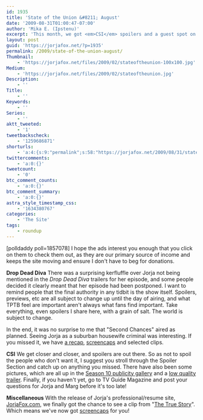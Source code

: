 ```yaml
---
id: 1935
title: 'State of the Union &#8211; August'
date: '2009-08-31T01:00:47-07:00'
author: 'Mika E. (Ipstenu)'
excerpt: 'This month, we got <em>CSI</em> spoilers and a guest spot on <em>Drop Dead Diva</em>.  Want more? Keep reading! And don''t worry, this post is spoiler-free!'
layout: post
guid: 'https://jorjafox.net/?p=1935'
permalink: /2009/state-of-the-union-august/
Thumbnail:
    - 'https://jorjafox.net/files/2009/02/stateoftheunion-100x100.jpg'
Medium:
    - 'https://jorjafox.net/files/2009/02/stateoftheunion.jpg'
Description:
    - ''
Title:
    - ''
Keywords:
    - ''
Series:
    - ''
aktt_tweeted:
    - '1'
tweetbackscheck:
    - '1259686871'
shorturls:
    - 'a:4:{s:9:"permalink";s:58:"https://jorjafox.net/2009/08/31/state-of-the-union-august/";s:7:"tinyurl";s:26:"http://tinyurl.com/yg9m78t";s:4:"isgd";s:18:"http://is.gd/533Hf";s:5:"bitly";s:20:"http://bit.ly/15pII6";}'
twittercomments:
    - 'a:0:{}'
tweetcount:
    - '0'
btc_comment_counts:
    - 'a:0:{}'
btc_comment_summary:
    - 'a:0:{}'
astra_style_timestamp_css:
    - '1634380767'
categories:
    - 'The Site'
tags:
    - roundup
---
```


<span class="alignright">[polldaddy poll=1857078]</span> I hope the ads interest you enough that you click on them to check them out, as they are our primary source of income and keeps the site moving and ensure I don't have to beg for donations.

<strong>Drop Dead Diva</strong>
There was a surprising kerfluffle over Jorja not being mentioned in the <em>Drop Dead Diva</em> trailers for her episode, and some people decided it clearly meant that her episode had been postponed. I want to remind people that the final authority in any tidbit is the show itself. Spoilers, previews, etc are all subject to change up until the day of airing, and what TPTB feel are important aren't always what fans find important. Take everything, even spoilers I share here, with a grain of salt. The world is subject to change.

In the end, it was no surprise to me that "Second Chances" aired as planned. Seeing Jorja as a suburban housewife criminal was interesting. If you missed it, we have <a href="https://jorjafox.net/wiki/Drop_Dead_Diva">a recap</a>, <a href="https://jorjafox.net/gallery/tv/guest/drop-dead-diva/secondchances/">screencaps</a> and selected clips.

<strong>CSI</strong>
We get closer and closer, and spoilers are out there.  So as not to spoil the people who don't want it, I suggest you stroll through the Spoiler Section and catch up on anything you missed.  There have also been some pictures, which are all up in the <a href="https://jorjafox.net/gallery/tv/csi/pub/s10">Season 10 publicity gallery</a> and a <a href="https://jorjafox.net/2009/08/28/10x01-family-affair-promo-1-bad-quality/">low quality trailer</a>.  Finally, if you haven't yet, go to TV Guide Magazine and post your questions for Jorja and Marg before it's too late! 

<strong>Miscellaneous</strong>
With the release of Jorja's professional/resume site, <a href="http://jorjafox.com">JorjaFox.com</a>, we finally got the chance to see a clip from "<a href="https://jorjafox.net/wiki/The_True_Story">The True Story</a>".  Which means we've now got <a href="https://jorjafox.net/gallery/tv/guest/the-true-story/">screencaps</a> for you!